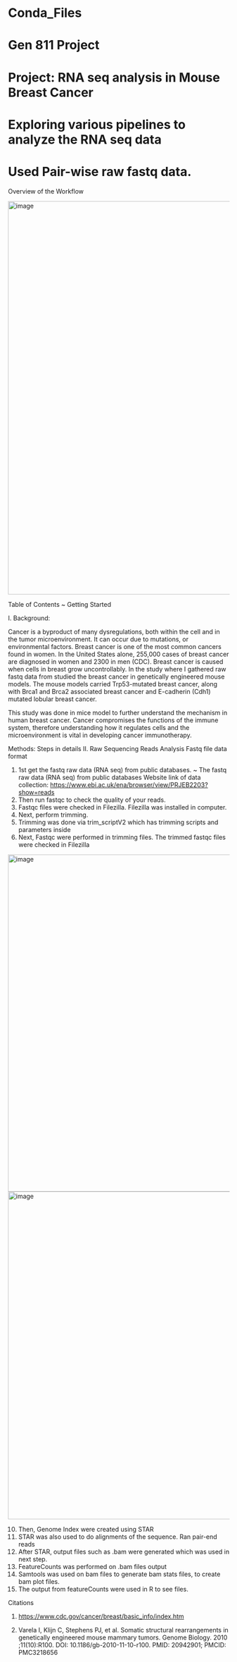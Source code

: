 # Conda_Files


 # Gen 811 Project 
 
 # Project: RNA seq analysis in Mouse Breast Cancer

 # Exploring various pipelines to analyze the RNA seq data 
 # Used Pair-wise raw fastq data. 
 
 Overview of the Workflow 
 
 <img width="894" alt="image" src="https://user-images.githubusercontent.com/10855866/168222173-f7f996f6-1767-40b1-aa8c-34b7e72a2407.png">

Table of Contents 
~ Getting Started 

I. Background: 

Cancer is a byproduct of many dysregulations, both within the cell and in the tumor microenvironment. It can occur due to mutations, or environmental factors. Breast cancer is one of the most common cancers found in women. In the United States alone, 255,000 cases of breast cancer are diagnosed in women and 2300 in men (CDC). Breast cancer is caused when cells in breast grow uncontrollably. In the study where I gathered raw fastq data from studied the breast cancer in genetically engineered mouse models. The mouse models carried Trp53-mutated breast cancer, along with Brca1 and Brca2 associated breast cancer and E-cadherin (Cdh1) mutated lobular breast cancer. 

This study was done in mice model to further understand the mechanism in human breast cancer. Cancer compromises the functions of the immune system, therefore understanding how it regulates cells and the microenvironment is vital in developing cancer immunotherapy. 

Methods: 
Steps in details 
II. Raw Sequencing Reads Analysis
   Fastq file data format 
1. 1st get the fastq raw data (RNA seq) from public databases.
   ~ The fastq raw data (RNA seq) from public databases
     Website link of data collection: https://www.ebi.ac.uk/ena/browser/view/PRJEB2203?show=reads    
2. Then run fastqc to check the quality of your reads. 
3. Fastqc files were checked in Filezilla. Filezilla was installed in computer. 
4. Next, perform trimming. 
5. Trimming was done via trim_scriptV2 which has trimming scripts and parameters inside
6. Next, Fastqc were performed in trimming files. The trimmed fastqc files were checked in Filezilla

<img width="766" alt="image" src="https://user-images.githubusercontent.com/10855866/168223667-e4559ce9-f889-4655-a825-2470c45c5243.png">

<img width="745" alt="image" src="https://user-images.githubusercontent.com/10855866/168223789-67bb2527-7772-4d41-91c9-3f36e0fde43f.png">

10. Then, Genome Index were created using STAR
11. STAR was also used to do alignments of the sequence. Ran pair-end reads 
12. After STAR, output files such as .bam were generated which was used in next step.
13. FeatureCounts was performed on .bam files output 
14. Samtools was used on bam files to generate bam stats files, to create bam plot files. 
15. The output from featureCounts were used in R to see files. 





Citations

1.	https://www.cdc.gov/cancer/breast/basic_info/index.htm

2.	Varela I, Klijn C, Stephens PJ, et al. Somatic structural rearrangements in genetically engineered mouse mammary tumors. Genome Biology. 2010 ;11(10):R100. DOI: 10.1186/gb-2010-11-10-r100. PMID: 20942901; PMCID: PMC3218656


 
 

